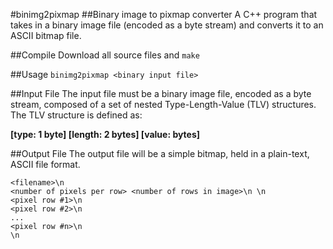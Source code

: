 #binimg2pixmap
##Binary image to pixmap converter
A C++ program that takes in a binary image file (encoded as a byte stream) and converts it to an ASCII bitmap file.

##Compile
Download all source files and `make`

##Usage
`binimg2pixmap <binary input file>`

##Input File
The input file must be a binary image file, encoded as a byte stream, composed of a set of nested Type-Length-Value (TLV) structures. The TLV structure is defined as:

**[type: 1 byte] [length: 2 bytes] [value: <length> bytes]**

##Output File
The output file will be a simple bitmap, held in a plain-text, ASCII file format.

```
<filename>\n
<number of pixels per row> <number of rows in image>\n \n
<pixel row #1>\n
<pixel row #2>\n
...
<pixel row #n>\n
\n
```